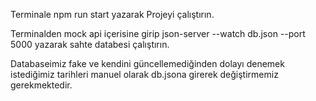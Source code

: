 Terminale npm run start yazarak Projeyi çalıştırın.

Terminalden mock api içerisine girip json-server --watch db.json --port 5000 yazarak sahte databesi çalıştırın.

Databaseimiz fake ve kendini güncellemediğinden dolayı denemek istediğimiz tarihleri manuel olarak db.jsona girerek değiştirmemiz gerekmektedir.
